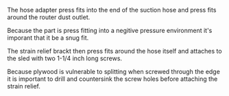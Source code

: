 The hose adapter press fits into the end of the suction hose and press fits around the router dust outlet. 

Because the part is press fitting into a negitive pressure environment it's imporant that it be a snug fit.

The strain relief brackt then press fits around the hose itself and attaches to the sled with two 1-1/4 inch long screws.

Because plywood is vulnerable to splitting when screwed through the edge it is important to drill and countersink the screw holes before attaching the strain relief.
